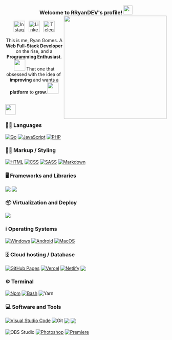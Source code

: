 <h3 align="center">
  Welcome to RRyanDEV's profile!
  <img src="https://media.giphy.com/media/hvRJCLFzcasrR4ia7z/giphy.gif" width="28">
<img src="https://raw.githubusercontent.com/MicaelliMedeiros/micaellimedeiros/master/image/computer-illustration.png" min-width="321px" max-width="321px" width="321px" align="right">
</h3>

<!-- <p align="center">
   <a href="https://portfolio-react-rryandev.vercel.app"><img src="https://readme-typing-svg.demolab.com?font=Fira+Code&pause=1000&center=true&vCenter=true&width=435&lines=Click+To+Acess+My+Portifolio"></a>
</p> -->

<p align="center">
<a href="https://instagram.com/reeal_ryaan/"><img width="35em" alt="Instagram" title="Instagram" src="https://www.svgrepo.com/show/111199/instagram.svg"></a>
&#8287;
<a href="https://www.linkedin.com/in/rryandev"><img width="35em" alt="Linkedin" title="Linkedin" src="https://www.svgrepo.com/show/205292/linkedin.svg"></a>
&#8287;
<a href="https://t.me/ryaanreeal"><img width="35em" alt="Telegram" title="Telegram" src="https://www.svgrepo.com/show/303292/telegram-logo.svg"></a>

 <p align="center">
    This is me, Ryan Gomes. A <b>Web Full-Stack Developer</b> on the rise, and a <b> Programming Enthusiast</b>.<img src="https://raw.githubusercontent.com/TheDudeThatCode/TheDudeThatCode/master/Assets/Developer.gif" width="35px">
 That one that obsessed with the idea of ​​<b>improving</b> and wants a <b>platform</b> to
    <b>grow</b>.<img src="https://media.giphy.com/media/VgCDAzcKvsR6OM0uWg/giphy.gif" width="35px" />
  </p>

</p>

<div align="center">

</div>

<div align="left">

<h2><img src= "https://media2.giphy.com/media/QssGEmpkyEOhBCb7e1/giphy.gif?cid=ecf05e47a0n3gi1bfqntqmob8g9aid1oyj2wr3ds3mg700bl&rid=giphy.gif" width="32px"></h2>

### 👨‍💻 Languages

<a href="https://go.dev/">
<img align="center" alt="Go" src="https://img.shields.io/badge/go-%2300ADD8.svg?style=for-the-badge&logo=go&logoColor=white"></a>
<a href="https://developer.mozilla.org/en-US/docs/Web/JavaScript">
<img align="center" alt="JavaScript" src="https://img.shields.io/badge/javascript-%23FFF000.svg?style=for-the-badge&logo=javascript&logoColor=black"></a>
<a href="https://www.php.net">
<img align="center" alt="PHP" src="https://img.shields.io/badge/php-%23777BB4.svg?style=for-the-badge&logo=php&logoColor=white"></a>

### 👨‍💻 Markup / Styling

<a href="https://developer.mozilla.org/pt-BR/docs/Web/HTML">
<img align="center" alt="HTML" src="https://img.shields.io/badge/html-%23E34F26.svg?style=for-the-badge&logo=html5&logoColor=white"></a>
<a href="https://developer.mozilla.org/pt-BR/docs/Web/CSS">
<img align="center" alt="CSS" src="https://img.shields.io/badge/css-%231572B6.svg?style=for-the-badge&logo=css3&logoColor=white"></a>
<a href="https://sass-lang.com">
<img align="center" alt="SASS" src="https://img.shields.io/badge/SASS-hotpink.svg?style=for-the-badge&logo=SASS&logoColor=white"></a>
<a href="https://www.markdownguide.org/basic-syntax/">
<img align="center" alt="Markdown" src="https://img.shields.io/badge/markdown-%23000000.svg?style=for-the-badge&logo=markdown&logoColor=white"></a>

### 🖥 Frameworks and Libraries

<a href="https://tailwindcss.com>"> <img align="center" src ="https://img.shields.io/badge/tailwindcss-%2338B2AC.svg?style=for-the-badge&logo=tailwind-css&logoColor=white"></a>
<a href="https://nodejs.org/en/" alt="NodeJS"><img align="center" src="https://img.shields.io/badge/node.js-6DA55F?style=for-the-badge&logo=node.js&logoColor=white"></a>

### 📦 Virtualization and Deploy

<a href="https://www.docker.com" alt="Docker"><img align="center" src="https://img.shields.io/badge/docker-%230db7ed.svg?style=for-the-badge&logo=docker&logoColor=white"></a>

### ℹ️ Operating Systems

<a href="https://www.microsoft.com/pt-br/software-download/windows11">
<img align="center" alt="Windows" src="https://img.shields.io/badge/Windows-0078d4?style=for-the-badge&logo=data:image/svg+xml;base64,PHN2ZyB4bWxucz0iaHR0cDovL3d3dy53My5vcmcvMjAwMC9zdmciIHZpZXdCb3g9IjAgMCAxMjggMTI4Ij48cGF0aCBmaWxsPSIjZmZmIiBkPSJNNjcuMzI4IDY3LjMzMWg2MC42NjlWMTI4SDY3LjMyOHptLTY3LjMyNSAwaDYwLjY2OVYxMjhILjAwM3pNNjcuMzI4IDBoNjAuNjY5djYwLjY2OUg2Ny4zMjh6TS4wMDMgMGg2MC42Njl2NjAuNjY5SC4wMDN6Ii8+PC9zdmc+Cg==&logoColor=white"></a>
<a href="https://pt.wikipedia.org/wiki/Android">
<img align="center" alt="Android" src="https://img.shields.io/badge/Android-3DDC84?style=for-the-badge&logo=android&logoColor=white"></a>
<a href="https://www.apple.com/br/macos/macos-sequoia/">
<img align="center" alt="MacOS" src="https://img.shields.io/badge/mac%20os-000000?style=for-the-badge&logo=apple&logoColor=F0F0F0"></a>

### 🗄️ Cloud hosting / Database

<a href="https://pages.github.com"><img align="center" alt="GitHub Pages" src="https://img.shields.io/badge/github-%23123F6D.svg?style=for-the-badge&logo=github&logoColor=white"></a>
<a href="https://vercel.com"><img align="center"  alt="Vercel" src="https://img.shields.io/badge/vercel-%23000000.svg?style=for-the-badge&logo=vercel&logoColor=white"></a>
<a href="https://netlify.app"><img align="center" alt="Netlify" src="https://img.shields.io/badge/netlify-%2300C7B7.svg?style=for-the-badge&logo=netlify&logoColor=black"></a>
<a href="https://www.mysql.com" alt="MYSQL"><img align="center" src="https://img.shields.io/badge/mysql-%23316192.svg?style=for-the-badge&logo=mysql&logoColor=white"></a>

### ⚙️ Terminal

<a href="https://www.npmjs.com/">
<img align="center" alt="Npm" src="https://img.shields.io/badge/NPM-%23F00000.svg?style=for-the-badge&logo=npm&logoColor=white"></a>
<a href="https://git-scm.com/download/win">
<img align="center" alt="Bash" src="https://img.shields.io/badge/BASH-%23121011.svg?style=for-the-badge&logo=gnu-bash&logoColor=white"></a>
<a href="https://yarnpkg.com/"></a>
<img align="center" alt="Yarn" src="https://img.shields.io/badge/yarn-%232C8EBB.svg?style=for-the-badge&logo=yarn&logoColor=white"></a>
</>

### 💻 Software and Tools

<a href="https://code.visualstudio.com/">
<img align="center" alt="Visual Studio Code" src="https://img.shields.io/badge/Visual%20Studio%20Code-0078d7.svg?style=for-the-badge&logo=visual-studio-code&logoColor=white"></a>
<img align="center" alt="Git" src="https://img.shields.io/badge/git-%23F05033.svg?style=for-the-badge&logo=git&logoColor=white"></a>
<a href="https://notepad-plus-plus.org" alt="Notepad"><img align="center" src="https://img.shields.io/badge/Notepad++-90E59A.svg?style=for-the-badge&logo=notepad%2b%2b&logoColor=black"></a>
<a href="https://www.notion.so/pt-br" alt="Notion"><img align="center" src="https://img.shields.io/badge/Notion-%23000000.svg?style=for-the-badge&logo=notion&logoColor=white"></a>
<a href="https://obsproject.com/pt-br"></a>
<br><br>
<img align="center" alt="OBS Studio" src="https://img.shields.io/badge/-OBS%20Studio-302E31?style=for-the-badge&logo=obs-studio&logoColor=white"></a>
<a href="https://www.adobe.com/br/products/photoshop.html">
<img align="center" alt="Photoshop" src="https://img.shields.io/badge/Adobe%20Photoshop-071D34.svg?style=for-the-badge&logo=adobe%20photoshop&logoColor=57a6f8"></a>
<a href="https://www.adobe.com/br/products/premiere.html">
<img align="center" alt="Premiere" src="https://img.shields.io/badge/Adobe%20Premiere%20Pro-000057.svg?style=for-the-badge&logo=Adobe%20Premiere%20Pro&logoColor=9999F8"></a>

</div>

<!-- Version:
v5.0.5.250614 -->
